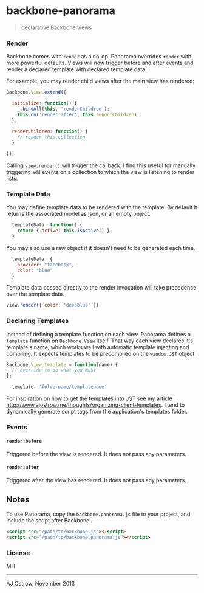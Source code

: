 # backbone-panorama

> declarative Backbone views

### Render

Backbone comes with `render` as a no-op. Panorama overrides `render` with more powerful defaults. Views will now trigger before and after events and render a declared template with declared template data.

For example, you may render child views after the main view has rendered:

```js
Backbone.View.extend({

  initialize: function() {
    _.bindAll(this, 'renderChildren');
    this.on('render:after', this.renderChildren);    
  },
  
  renderChildren: function() {
    // render this.collection
  }

});
```

Calling `view.render()` will trigger the callback. I find this useful for manually triggering `add` events on a collection to which the view is listening to render lists. 

### Template Data

You may define template data to be rendered with the template. By default it returns the associated model as json, or an empty object. 

```js
  templateData: function() {
    return { active: this.isActive() };
  }
```

You may also use a raw object if it doesn't need to be generated each time.

```js
  templateData: {
    provider: "facebook",
    color: "blue"
  }
```

Template data passed directly to the render invocation will take precedence over the template data.

```js
view.render({ color: 'deepblue' })
```

### Declaring Templates

Instead of defining a template function on each view, Panorama defines a `template` function on `Backbone.View` itself. That way each view declares it's template's name, which works well with automatic template injecting and compiling. It expects templates to be precompiled on the `window.JST` object.

```js
Backbone.View.template = function(name) {
  // override to do what you must
};
```

```js
  template: 'foldername/templatename'
```

For inspiration on how to get the templates into JST see my article http://www.ajostrow.me/thoughts/organizing-client-templates. I tend to dynamically generate script tags from the application's templates folder.

### Events

#### `render:before`

Triggered before the view is rendered. It does not pass any parameters.

#### `render:after`

Triggered after the view has rendered. It does not pass any parameters.

## Notes

To use Panorama, copy the `backbone.panorama.js` file to your project, and include the script after Backbone.

```html
<script src="/path/to/backbone.js"></script>
<script src="/path/to/backbone.panorama.js"></script>
```

### License

MIT

---

AJ Ostrow, November 2013
